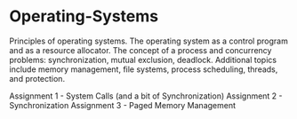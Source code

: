 # Operating-Systems

Principles of operating systems. The operating system as a control program and as a resource allocator. The concept of a process and concurrency problems: synchronization, mutual exclusion, deadlock. Additional topics include memory management, file systems, process scheduling, threads, and protection.

Assignment 1 - System Calls (and a bit of Synchronization)
Assignment 2 - Synchronization
Assignment 3 - Paged Memory Management
